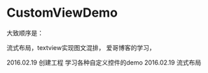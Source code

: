 # CustomViewDemo

大致顺序是：

流式布局，textview实现图文混排，
爱哥博客的学习，

2016.02.19
创建工程
学习各种自定义控件的demo
2016.02.19
流式布局
